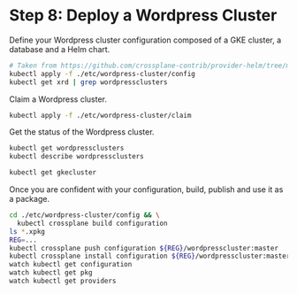 # Step 8: Deploy a Wordpress Cluster

Define your Wordpress cluster configuration composed of a GKE cluster, a database and a Helm chart.

```bash
# Taken from https://github.com/crossplane-contrib/provider-helm/tree/master/examples/in-composition
kubectl apply -f ./etc/wordpress-cluster/config
kubectl get xrd | grep wordpressclusters
```

Claim a Wordpress cluster.

```bash
kubectl apply -f ./etc/wordpress-cluster/claim
```

Get the status of the Wordpress cluster.

```bash
kubectl get wordpressclusters
kubectl describe wordpressclusters
```

```bash
kubectl get gkecluster
```

Once you are confident with your configuration, build, publish and use it as a package.

```bash
cd ./etc/wordpress-cluster/config && \
  kubectl crossplane build configuration
ls *.xpkg
REG=...
kubectl crossplane push configuration ${REG}/wordpresscluster:master
kubectl crossplane install configuration ${REG}/wordpresscluster:master
watch kubectl get configuration
watch kubectl get pkg
watch kubectl get providers
```
